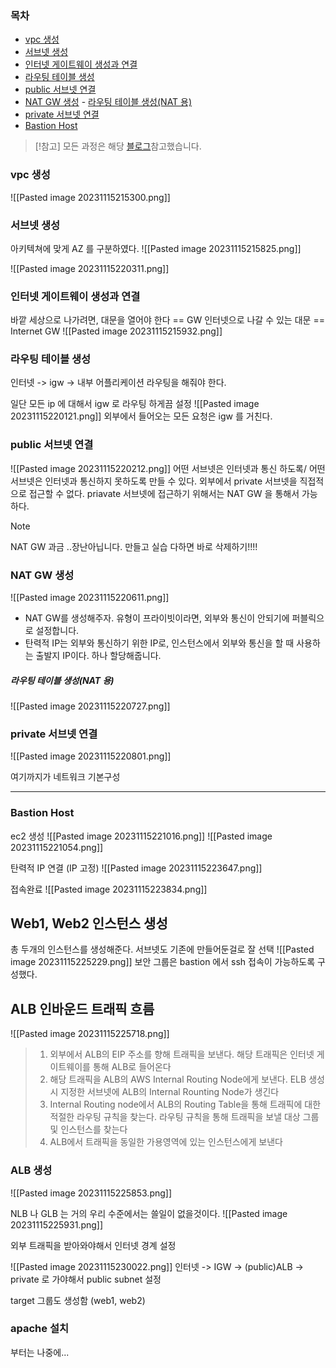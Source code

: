 ### 목차

- [vpc 생성](#vpc%20%EC%83%9D%EC%84%B1)
- [서브넷 생성](#%EC%84%9C%EB%B8%8C%EB%84%B7%20%EC%83%9D%EC%84%B1)
- [인터넷 게이트웨이 생성과 연결](#%EC%9D%B8%ED%84%B0%EB%84%B7%20%EA%B2%8C%EC%9D%B4%ED%8A%B8%EC%9B%A8%EC%9D%B4%20%EC%83%9D%EC%84%B1%EA%B3%BC%20%EC%97%B0%EA%B2%B0)
- [라우팅 테이블 생성](#%EB%9D%BC%EC%9A%B0%ED%8C%85%20%ED%85%8C%EC%9D%B4%EB%B8%94%20%EC%83%9D%EC%84%B1)
- [public 서브넷 연결](#public%20%EC%84%9C%EB%B8%8C%EB%84%B7%20%EC%97%B0%EA%B2%B0)
- [NAT GW 생성](#NAT%20GW%20%EC%83%9D%EC%84%B1)
		- [라우팅 테이블 생성(NAT 용)](#%EB%9D%BC%EC%9A%B0%ED%8C%85%20%ED%85%8C%EC%9D%B4%EB%B8%94%20%EC%83%9D%EC%84%B1(NAT%20%EC%9A%A9))
- [private 서브넷 연결](#private%20%EC%84%9C%EB%B8%8C%EB%84%B7%20%EC%97%B0%EA%B2%B0)
- [Bastion Host](#Bastion%20Host)

> [!참고]
> 모든 과정은 해당 [블로그](https://velog.io/@lijahong/0%EB%B6%80%ED%84%B0-%EC%8B%9C%EC%9E%91%ED%95%98%EB%8A%94-AWS-%EA%B3%B5%EB%B6%80-3-Tier-%EA%B5%AC%EC%B6%95-1%ED%8E%B8-%EA%B5%AC%EC%B6%95-%EA%B3%84%ED%9A%8D-VPC-Bastion-Host)참고했습니다.


### vpc 생성
![[Pasted image 20231115215300.png]]

### 서브넷 생성
아키텍쳐에 맞게 AZ 를 구분하였다.
![[Pasted image 20231115215825.png]]

![[Pasted image 20231115220311.png]]

### 인터넷 게이트웨이 생성과 연결
바깥 세상으로 나가려면, 대문을 열어야 한다 == GW
인터넷으로 나갈 수 있는 대문 == Internet GW
![[Pasted image 20231115215932.png]]

### 라우팅 테이블 생성
인터넷 -> igw -> 내부 어플리케이션
라우팅을 해줘야 한다.

일단 모든 ip 에 대해서 igw 로 라우팅 하게끔 설정
![[Pasted image 20231115220121.png]]
외부에서 들어오는 모든 요청은 igw 를 거친다. 

### public 서브넷 연결
![[Pasted image 20231115220212.png]]
어떤 서브넷은 인터넷과 통신 하도록/ 어떤 서브넷은 인터넷과 통신하지 못하도록 만들 수 있다.
외부에서 private 서브넷을 직접적으로 접근할 수 없다.
priavate 서브넷에 접근하기 위해서는 NAT GW 을 통해서 가능하다.

> [!NOTE]
> NAT GW 과금 ..장난아닙니다. 만들고 실습 다하면 바로 삭제하기!!!!

### NAT GW 생성
![[Pasted image 20231115220611.png]]

- NAT GW를 생성해주자. 유형이 프라이빗이라면, 외부와 통신이 안되기에 퍼블릭으로 설정합니다.
- 탄력적 IP는 외부와 통신하기 위한 IP로, 인스턴스에서 외부와 통신을 할 때 사용하는 출발지 IP이다. 하나 할당해줍니다.

##### 라우팅 테이블 생성(NAT 용)

![[Pasted image 20231115220727.png]]


### private 서브넷 연결
![[Pasted image 20231115220801.png]]

여기까지가 네트워크 기본구성

---

### Bastion Host
ec2 생성
![[Pasted image 20231115221016.png]]
![[Pasted image 20231115221054.png]]

탄력적 IP 연결 (IP 고정)
![[Pasted image 20231115223647.png]]

접속완료
![[Pasted image 20231115223834.png]]


## Web1, Web2 인스턴스 생성
총 두개의 인스턴스를 생성해준다. 
서브넷도 기존에 만들어둔걸로 잘 선택 
![[Pasted image 20231115225229.png]]
보안 그룹은 bastion 에서 ssh 접속이 가능하도록 구성했다.


## ALB 인바운드 트래픽 흐름

![[Pasted image 20231115225718.png]]

> 1. 외부에서 ALB의 EIP 주소를 향해 트래픽을 보낸다. 해당 트래픽은 인터넷 게이트웨이를 통해 ALB로 들어온다
> 2. 해당 트래픽을 ALB의 AWS Internal Routing Node에게 보낸다. ELB 생성 시 지정한 서브넷에 ALB의 Internal Rounting Node가 생긴다
> 3. Internal Routing node에서 ALB의 Routing Table을 통해 트래픽에 대한 적절한 라우팅 규칙을 찾는다. 라우팅 규칙을 통해 트래픽을 보낼 대상 그룹 및 인스턴스를 찾는다
> 4. ALB에서 트래픽을 동일한 가용영역에 있는 인스턴스에게 보낸다

### ALB 생성
![[Pasted image 20231115225853.png]]

NLB 나 GLB 는 거의 우리 수준에서는 쓸일이 없을것이다.
![[Pasted image 20231115225931.png]]

외부 트래픽을 받아와야해서 인터넷 경계 설정

![[Pasted image 20231115230022.png]]
인터넷 -> IGW -> (public)ALB -> private 로 가야해서 public subnet 설정

target 그룹도 생성함  (web1, web2)

### apache 설치
부터는 나중에...
